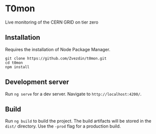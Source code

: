 # T0mon

Live monitoring of the CERN GRID on tier zero

## Installation

Requires the installation of Node Package Manager.

```
git clone https://github.com/Zvezdin/t0mon.git
cd t0mon
npm install
```

## Development server

Run `ng serve` for a dev server. Navigate to `http://localhost:4200/`.

## Build

Run `ng build` to build the project. The build artifacts will be stored in the `dist/` directory. Use the `-prod` flag for a production build.